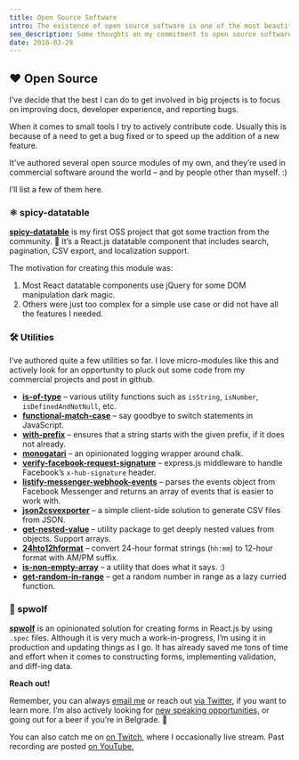 ```yaml
---
title: Open Source Software
intro: The existence of open source software is one of the most beautiful things about this industry and our craft. This page seeks to document my efforts in helping maintain it and create new micro-modules that others might find useful.
seo_description: Some thoughts on my commitment to open source software and how we can all chip in.
date: 2018-03-28
---
```


## ❤️ Open Source

I’ve decide that the best I can do to get involved in big projects is to focus on improving docs, developer experience, and reporting bugs.

When it comes to small tools I try to actively contribute code. Usually this is because of a need to get a bug fixed or to speed up the addition of a new feature.

It’ve authored several open source modules of my own, and they’re used in commercial software around the world – and by people other than myself. :)

I’ll list a few of them here.

### ⚛️ spicy-datatable

<a href="https://github.com/filipdanic/spicy-datatable" target="_blank">**spicy-datatable**</a> is my first OSS project that got some traction from the community. 🎉 It’s a React.js datatable component that includes search, pagination, CSV export, and localization support.

The motivation for creating this module was:

1. Most React datatable components use jQuery for some DOM manipulation dark magic.
2. Others were just too complex for a simple use case or did not have all the features I needed.

### 🛠 Utilities

I’ve authored quite a few utilities so far. I love micro-modules like this and actively look for an opportunity to pluck out some code from my commercial projects and post in github. 

- <a href="https://github.com/filipdanic/is-of-type" target="_blank">**is-of-type**</a> – various utility functions such as `isString`, `isNumber`, `isDefinedAndNotNull`, etc.
- <a href="https://github.com/filipdanic/matchcase" target="_blank">**functional-match-case**</a> – say goodbye to switch statements in JavaScript.
- <a href="https://github.com/filipdanic/with-prefix" target="_blank">**with-prefix**</a> – ensures that a string starts with the given prefix, if it does not already.
- <a href="https://github.com/filipdanic/monogatari" target="_blank">**monogatari**</a> – an opinionated logging wrapper around chalk.
- <a href="https://github.com/filipdanic/verify-facebook-request-signature" target="_blank">**verify-facebook-request-signature**</a> – express.js middleware to handle Facebook’s `x-hub-signature` header.
- <a href="https://github.com/filipdanic/listify-messenger-webhook-events" target="_blank">**listify-messenger-webhook-events**</a> – parses the events object from Facebook Messenger and returns an array of events that is easier to work with.
- <a href="https://github.com/filipdanic/json2csvexporter" target="_blank">**json2csvexporter**</a> – a simple client-side solution to generate CSV files from JSON.
- <a href="https://github.com/filipdanic/get-nested-value" target="_blank">**get-nested-value**</a> – utility package to get deeply nested values from objects. Support arrays.
- <a href="https://github.com/filipdanic/24h-to-12h-format" target="_blank">**24hto12hformat**</a> – convert 24-hour format strings (`hh:mm`) to 12-hour format with AM/PM suffix.
- <a href="https://github.com/filipdanic/is-non-empty-array" target="_blank">**is-non-empty-array**</a> – a utility that does what it says. :)
- <a href="https://github.com/filipdanic/get-random-in-range" target="_blank">**get-random-in-range**</a> – get a random number in range as a lazy curried function.

### 🐺 spwolf

<a href="https://github.com/filipdanic/spwolf" target="_blank">**spwolf**</a> is an opinionated solution for creating forms in React.js by using `.spec` files. Although it is very much a work-in-progress, I’m using it in production and updating things as I go. It has already saved me tons of time and effort when it comes to constructing forms, implementing validation, and diff-ing data.

**Reach out!**

Remember, you can always <a href="mailto:filipdanic7@gmail.com">email me</a> or reach out <a href="https://twitter.com/DanicFilip" target="_blank">via Twitter,</a> if you want to learn more. I’m also actively looking for <a href="/speaking">new speaking opportunities,</a> or going out for a beer if you’re in Belgrade. 🍻

You can also catch me on <a href="https://www.twitch.tv/filipdanic" target="_blank">on Twitch,</a> where I occasionally live stream. Past recording are posted <a href="https://www.youtube.com/channel/UClctBvKpOUts0_B_kvooo_w" target="_blank">on YouTube.</a> 
